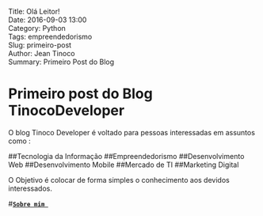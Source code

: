 Title: Olá Leitor!  
Date: 2016-09-03 13:00  
Category: Python  
Tags: empreendedorismo  
Slug: primeiro-post  
Author: Jean Tinoco  
Summary: Primeiro Post do Blog

# Primeiro post do Blog TinocoDeveloper

O blog Tinoco Developer é voltado para pessoas interessadas em assuntos como :

##Tecnologia da Informação
##Empreendedorismo 
##Desenvolvimento Web
##Desenvolvimento Mobile 
##Mercado de TI
##Marketing Digital

O Objetivo é colocar de forma simples o conhecimento aos devidos interessados. 

#[**`Sobre mim `**](https://tinocodeveloper.github.io/blog/)
 
